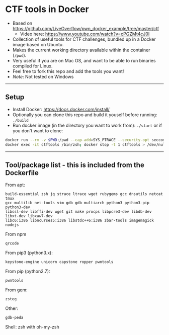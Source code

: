 # CTF tools in Docker

- Based on https://github.com/LiveOverflow/pwn_docker_example/tree/master/ctf
    - Video here: https://www.youtube.com/watch?v=cPGZMt4cJ0I
- Collection of useful tools for CTF challenges, bundled up in a Docker image based on Ubuntu.
- Makes the current working directory available within the container (`/pwd`).
- Very useful if you are on Mac OS, and want to be able to run binaries compiled for Linux.
- Feel free to fork this repo and add the tools you want!
- *Note*: Not tested on Windows
---

## Setup
- Install Docker: https://docs.docker.com/install/
- Optionally you can clone this repo and build it youself before running: `./build`
- Run docker image (in the directory you want to work from): `./start` or if you don't want to clone: 

```bash
docker run --rm -v $PWD:/pwd --cap-add=SYS_PTRACE --security-opt seccomp=unconfined -d --name ctftools -i marieif/ctftools > /dev/null && \
docker exec -it ctftools /bin/zsh; docker stop -t 1 ctftools > /dev/null
```

---

## Tool/package list - this is included from the Dockerfile
From apt: 
```
build-essential zsh jq strace ltrace wget rubygems gcc dnsutils netcat tmux
gcc-multilib net-tools vim gdb gdb-multiarch python3 python3-pip python3-dev
libssl-dev libffi-dev wget git make procps libpcre3-dev libdb-dev libxt-dev libxaw7-dev
libc6:i386 libncurses5:i386 libstdc++6:i386 zbar-tools imagemagick nodejs
```

From npm
```
qrcode
```

From pip3 (python3.x):
```
keystone-engine unicorn capstone ropper pwntools
```

From pip (python2.7):
```
pwntools
```

From gem:
```
zsteg
```

Other:
```
gdb-peda
```

Shell: zsh with oh-my-zsh